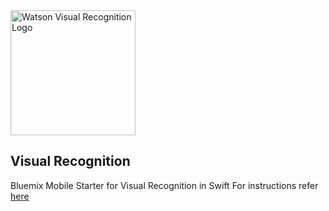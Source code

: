 <img src="https://bluemixassets.eu-gb.mybluemix.net/api/Products/image/logos/visual-recognition.svg?key=[starter-watson-visual-recognition]&event=readme-image-view" alt="Watson Visual Recognition Logo" width="200px"/>

## Visual Recognition
Bluemix Mobile Starter for Visual Recognition in Swift
For instructions refer [here](https://github.com/ibm-bluemix-mobile-services/starter-visual-recognition/blob/master/ios_swift/README.md)

